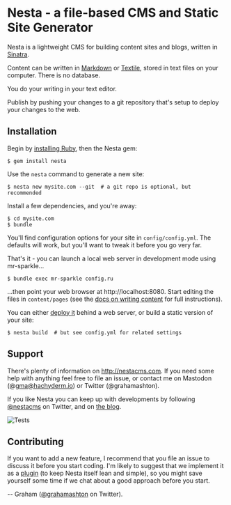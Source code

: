 # Nesta - a file-based CMS and Static Site Generator

Nesta is a lightweight CMS for building content sites and blogs, written in
[Sinatra].

Content can be written in [Markdown] or [Textile], stored in text files on your
computer. There is no database.

You do your writing in your text editor.

Publish by pushing your changes to a git repository that's setup to deploy your
changes to the web.

[Sinatra]: http://www.sinatrarb.com/ "Sinatra"
[Markdown]: http://daringfireball.net/projects/markdown/
[Textile]: http://textism.com/tools/textile/

## Installation

Begin by [installing Ruby], then the Nesta gem:

    $ gem install nesta

Use the `nesta` command to generate a new site:

    $ nesta new mysite.com --git  # a git repo is optional, but recommended

Install a few dependencies, and you're away:

    $ cd mysite.com
    $ bundle

You'll find configuration options for your site in `config/config.yml`. The
defaults will work, but you'll want to tweak it before you go very far.

That's it - you can launch a local web server in development mode using
mr-sparkle...

    $ bundle exec mr-sparkle config.ru

...then point your web browser at http://localhost:8080. Start editing
the files in `content/pages` (see the [docs on writing content][] for
full instructions).

You can either [deploy it] behind a web server, or build a static version of
your site:

    $ nesta build  # but see config.yml for related settings

[installing Ruby]: https://www.ruby-lang.org/en/documentation/installation/
[docs on writing content]: http://nestacms.com/docs/creating-content/
[deploy it]: https://nestacms.com/docs/deployment/

## Support

There's plenty of information on <http://nestacms.com>. If you need some
help with anything feel free to file an issue, or contact me on Mastodon
(@gma@hachyderm.io) or Twitter (@grahamashton).

If you like Nesta you can keep up with developments by following [@nestacms][]
on Twitter, and on [the blog][].

[@nestacms]: http://twitter.com/nestacms
[the blog]: http://nestacms.com/blog

![Tests](https://github.com/gma/nesta/actions/workflows/tests.yml/badge.svg)

## Contributing

If you want to add a new feature, I recommend that you file an issue to discuss
it before you start coding. I'm likely to suggest that we implement it as a
[plugin][] (to keep Nesta itself lean and simple), so you might save yourself
some time if we chat about a good approach before you start.

[plugin]: http://nestacms.com/docs/plugins

-- Graham ([@grahamashton][] on Twitter).

[@grahamashton]: http://twitter.com/grahamashton
